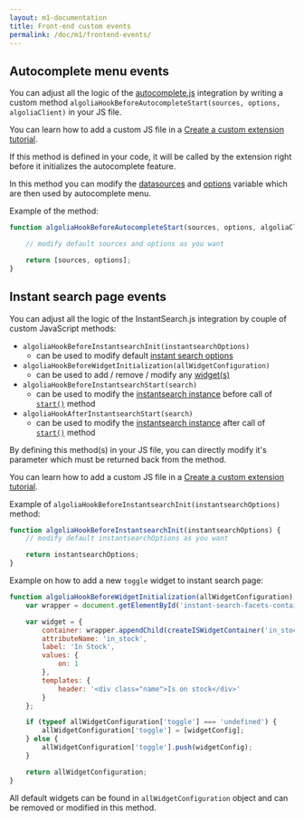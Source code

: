 ```yaml
---
layout: m1-documentation
title: Front-end custom events
permalink: /doc/m1/frontend-events/
---
```


## Autocomplete menu events

You can adjust all the logic of the [autocomplete.js](https://github.com/algolia/autocomplete.js) integration by writing a custom method `algoliaHookBeforeAutocompleteStart(sources, options, algoliaClient)` in your JS file.

<div class="alert alert-info">
    You can learn how to add a custom JS file in a
    <a href="{{ site.baseurl }}/doc/m1/customize-extension/#adding-a-new-javascript-file">Create a custom extension tutorial</a>.
</div>

If this method is defined in your code, it will be called by the extension right before it initializes the autocomplete feature.

In this method you can modify the [datasources](https://github.com/algolia/autocomplete.js#datasets) and [options](https://github.com/algolia/autocomplete.js#options) variable which are then used by autocomplete menu.

Example of the method:

```js
function algoliaHookBeforeAutocompleteStart(sources, options, algoliaClient) {

	// modify default sources and options as you want

	return [sources, options];
}
```

## Instant search page events

You can adjust all the logic of the InstantSearch.js integration by couple of custom JavaScript methods:

- `algoliaHookBeforeInstantsearchInit(instantsearchOptions)`
	- can be used to modify default [instant search options](https://community.algolia.com/instantsearch.js/documentation/#initialization)
- `algoliaHookBeforeWidgetInitialization(allWidgetConfiguration)`
    - can be used to add / remove / modify any [widget(s)](https://community.algolia.com/instantsearch.js/documentation/#widgets)
- `algoliaHookBeforeInstantsearchStart(search)`
    - can be used to modify the [instantsearch instance](https://community.algolia.com/instantsearch.js/documentation/#initialization) before call of [`start()`](https://community.algolia.com/instantsearch.js/documentation/#start) method
- `algoliaHookAfterInstantsearchStart(search)`
    - can be used to modify the [instantsearch instance](https://community.algolia.com/instantsearch.js/documentation/#initialization) after call of [`start()`](https://community.algolia.com/instantsearch.js/documentation/#start) method

By defining this method(s) in your JS file, you can directly modify it's parameter which must be returned back from the method.

<div class="alert alert-info">
    You can learn how to add a custom JS file in a
    <a href="{{ site.baseurl }}/doc/m1/customize-extension/#adding-a-new-javascript-file">Create a custom extension tutorial</a>.
</div>

Example of `algoliaHookBeforeInstantsearchInit(instantsearchOptions)` method:

```js
function algoliaHookBeforeInstantsearchInit(instantsearchOptions) {
    // modify default instantsearchOptions as you want

    return instantsearchOptions;
}
```

Example on how to add a new `toggle` widget to instant search page:

```js
function algoliaHookBeforeWidgetInitialization(allWidgetConfiguration) {
    var wrapper = document.getElementById('instant-search-facets-container');

    var widget = {
        container: wrapper.appendChild(createISWidgetContainer('in_stock')),
        attributeName: 'in_stock',
        label: 'In Stock',
        values: {
            on: 1
        },
        templates: {
            header: '<div class="name">Is on stock</div>'
        }
    };

    if (typeof allWidgetConfiguration['toggle'] === 'undefined') {
        allWidgetConfiguration['toggle'] = [widgetConfig];
    } else {
        allWidgetConfiguration['toggle'].push(widgetConfig);
    }

    return allWidgetConfiguration;
}
```

All default widgets can be found in `allWidgetConfiguration` object and can be removed or modified in this method.
